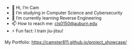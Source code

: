 - 👋 Hi, I’m Cam
- 👀 I’m studying in Computer Science and Cybersecurity
- 🌱 I’m currently learning Reverse Engineering
- 📫 How to reach me: cls0150@auburn.edu
- ⚡ Fun fact: I train jiu-jitsu!


My Portfolio: https://camster811.github.io/project_showcase/
